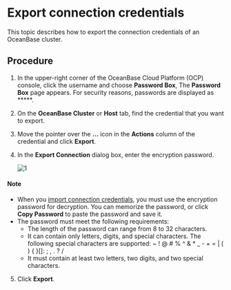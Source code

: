 # Export connection credentials

This topic describes how to export the connection credentials of an OceanBase cluster.

## Procedure

1. In the upper-right corner of the OceanBase Cloud Platform (OCP) console, click the username and choose **Password Box**, The **Password Box** page appears.
   For security reasons, passwords are displayed as *****.

2. On the **OceanBase Cluster** or **Host** tab, find the credential that you want to export.

3. Move the pointer over the **...** icon in the **Actions** column of the credential and click **Export**.

4. In the **Export Connection** dialog box, enter the encryption password.

   ![1](https://obbusiness-private.oss-cn-shanghai.aliyuncs.com/doc/img/ocp/%E5%AF%BC%E5%87%BA%E5%AF%86%E7%A0%81.png)

  <main id="notice" type='explain'>
    <h4>Note</h4>
    <ul>
    <li>When you <a href="300.import-connection.md">import connection credentials</a>, you must use the encryption password for decryption. You can memorize the password, or click <strong>Copy Password</strong> to paste the password and save it.</li>
    <li>The password must meet the following requirements:
    <ul>
    <li>The length of the password can range from 8 to 32 characters.</li>
    <li>It can contain only letters, digits, and special characters. The following special characters are supported: ~ ! @ # % ^ &amp; * _ - + = | ( ) { }[]: ; , . ? /</li>
    <li>It must contain at least two letters, two digits, and two special characters.</li>
    </ul>
    </li>
    </ul>
  </main>

5. Click **Export**.
